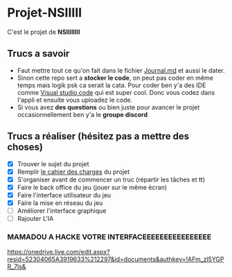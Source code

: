 # Projet-NSIIIII
C'est le projet de **NSIIIIIIII**

## Trucs a savoir
- Faut mettre tout ce qu'on fait dans le fichier [Journal.md](Journal.md) et aussi le dater. 
- Sinon cette repo sert a **stocker le code**, on peut pas coder en même temps mais logik psk ca serait la cata. Pour coder ben y'a des IDE comme [Visual studio code](https://code.visualstudio.com/Download) qui est super cool. Donc vous codez dans l'appli et ensuite vous uploadez le code.
- Si vous avez **des questions** ou bien juste pour avancer le projet occasionnellement ben y'a le **groupe discord**

## Trucs a réaliser (hésitez pas a mettre des choses)
- [x] Trouver le sujet du projet
- [x] Remplir [le cahier des charges](Cahier-des-charges.md) du projet
- [x] S'organiser avant de commencer un truc (répartir les tâches et tt)
- [x] Faire le back office du jeu (jouer sur le même écran)
- [X] Faire l'interface utilisateur du jeu
- [x] Faire la mise en réseau du jeu
- [ ] Améliorer l'interface graphique
- [ ] Rajouter L'IA

### MAMADOU A HACKE VOTRE INTERFACEEEEEEEEEEEEEEEE

https://onedrive.live.com/edit.aspx?resid=52304065A3919633%212297&id=documents&authkey=!AFm_zl5YGPR_7ls&
